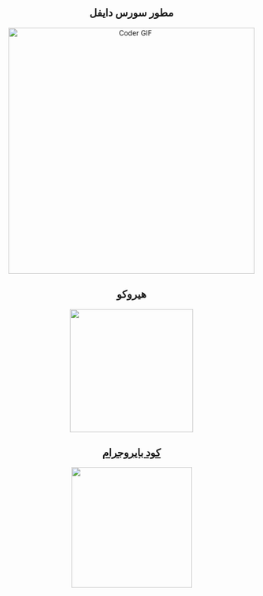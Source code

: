 
<h2 align="center">
   مطور سورس دايفل
</h2>

<p align="center"><img src="https://media.giphy.com/media/SWoSkN6DxTszqIKEqv/giphy.gif" alt="Coder GIF" width="500" alt="ridho17-ind Github" width="1000px" /></p>



<h2 align="center">
   هيروكو 
</h2>

<p align="center">
<a href="https://heroku.com/deploy?template=https://github.com/bbaj8/SOURCE-New-Songs"><img src="https://img.shields.io/badge/Deploy%20To%20Heroku-blueviolet?style=for-the-badge&logo=heroku" width="250""/</a>  

</p>

<h2 align="center">
   كود بايروجرام
</h2>

<p align="center">
<a href="https://replit.com/@freedomSource/Session-Generator#main.py"><img src="https://img.shields.io/badge/Generate%20On%20Repl-blueviolet?style=for-the-badge&logo=appveyor" width="245""/></a>
